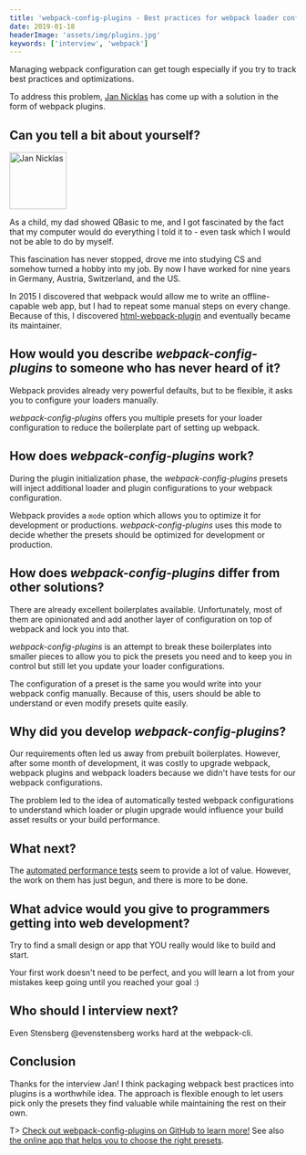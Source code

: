 ```yaml
---
title: 'webpack-config-plugins - Best practices for webpack loader configurations - Interview with Jan Nicklas'
date: 2019-01-18
headerImage: 'assets/img/plugins.jpg'
keywords: ['interview', 'webpack']
---
```


Managing webpack configuration can get tough especially if you try to track best practices and optimizations.

To address this problem, [Jan Nicklas](https://twitter.com/jantimon) has come up with a solution in the form of webpack plugins.

## Can you tell a bit about yourself?

<p>
<span class="author">
  <img src="https://www.gravatar.com/avatar/bb6300b595a0853eaefeb5f9c78a4b31?s=200" alt="Jan Nicklas" class="author" width="100" height="100" />
</span>

As a child, my dad showed QBasic to me, and I got fascinated by the fact that my computer would do everything I told it to - even task which I would not be able to do by myself.

</p>

This fascination has never stopped, drove me into studying CS and somehow turned a hobby into my job. By now I have worked for nine years in Germany, Austria, Switzerland, and the US.

In 2015 I discovered that webpack would allow me to write an offline-capable web app, but I had to repeat some manual steps on every change. Because of this, I discovered [html-webpack-plugin](https://github.com/jantimon/html-webpack-plugin) and eventually became its maintainer.

## How would you describe _webpack-config-plugins_ to someone who has never heard of it?

Webpack provides already very powerful defaults, but to be flexible, it asks you to configure your loaders manually.

_webpack-config-plugins_ offers you multiple presets for your loader configuration to reduce the boilerplate part of setting up webpack.

## How does _webpack-config-plugins_ work?

During the plugin initialization phase, the _webpack-config-plugins_ presets will inject additional loader and plugin configurations to your webpack configuration.

Webpack provides a `mode` option which allows you to optimize it for development or productions. _webpack-config-plugins_ uses this mode to decide whether the presets should be optimized for development or production.

## How does _webpack-config-plugins_ differ from other solutions?

There are already excellent boilerplates available. Unfortunately, most of them are opinionated and add another layer of configuration on top of webpack and lock you into that.

_webpack-config-plugins_ is an attempt to break these boilerplates into smaller pieces to allow you to pick the presets you need and to keep you in control but still let you update your loader configurations.

The configuration of a preset is the same you would write into your webpack config manually. Because of this, users should be able to understand or even modify presets quite easily.

## Why did you develop _webpack-config-plugins_?

Our requirements often led us away from prebuilt boilerplates. However, after some month of development, it was costly to upgrade webpack, webpack plugins and webpack loaders because we didn't have tests for our webpack configurations.

The problem led to the idea of automatically tested webpack configurations to understand which loader or plugin upgrade would influence your build asset results or your build performance.

## What next?

The [automated performance tests](https://travis-ci.org/namics/webpack-config-plugins/builds/471694940) seem to provide a lot of value. However, the work on them has just begun, and there is more to be done.

## What advice would you give to programmers getting into web development?

Try to find a small design or app that YOU really would like to build and start.

Your first work doesn't need to be perfect, and you will learn a lot from your mistakes keep going until you reached your goal :)

## Who should I interview next?

Even Stensberg @evenstensberg works hard at the webpack-cli.

## Conclusion

Thanks for the interview Jan! I think packaging webpack best practices into plugins is a worthwhile idea. The approach is flexible enough to let users pick only the presets they find valuable while maintaining the rest on their own.

T> [Check out webpack-config-plugins on GitHub to learn more!](https://github.com/namics/webpack-config-plugins) See also [the online app that helps you to choose the right presets](https://webpack-config-plugins.js.org/).

